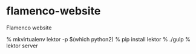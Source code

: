 # flamenco-website
Flamenco website


% mkvirtualenv lektor -p $(which python2)
% pip install lektor
% ./gulp
% lektor server
